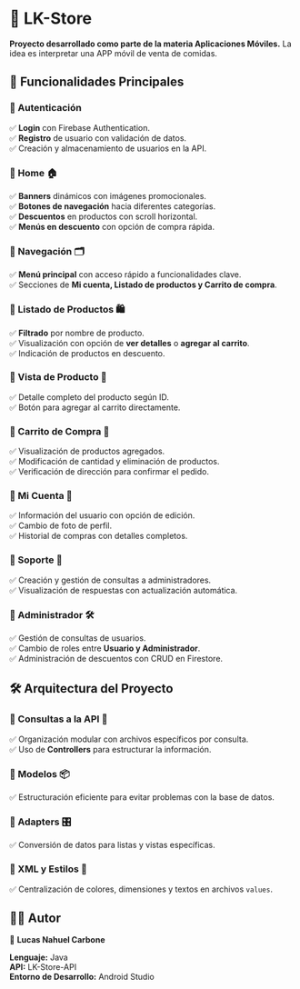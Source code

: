 # 📱 LK-Store

**Proyecto desarrollado como parte de la materia Aplicaciones Móviles.**
La idea es interpretar una APP móvil de venta de comidas.

## 🚀 Funcionalidades Principales

### 🔹 Autenticación
✅ **Login** con Firebase Authentication.  
✅ **Registro** de usuario con validación de datos.  
✅ Creación y almacenamiento de usuarios en la API.

### 🔹 Home 🏠
✅ **Banners** dinámicos con imágenes promocionales.  
✅ **Botones de navegación** hacia diferentes categorías.  
✅ **Descuentos** en productos con scroll horizontal.  
✅ **Menús en descuento** con opción de compra rápida.

### 🔹 Navegación 🗂️
✅ **Menú principal** con acceso rápido a funcionalidades clave.  
✅ Secciones de **Mi cuenta, Listado de productos y Carrito de compra**.

### 🔹 Listado de Productos 🛍️
✅ **Filtrado** por nombre de producto.  
✅ Visualización con opción de **ver detalles** o **agregar al carrito**.  
✅ Indicación de productos en descuento.

### 🔹 Vista de Producto 🔎
✅ Detalle completo del producto según ID.  
✅ Botón para agregar al carrito directamente.

### 🔹 Carrito de Compra 🛒
✅ Visualización de productos agregados.  
✅ Modificación de cantidad y eliminación de productos.  
✅ Verificación de dirección para confirmar el pedido.

### 🔹 Mi Cuenta 👤
✅ Información del usuario con opción de edición.  
✅ Cambio de foto de perfil.  
✅ Historial de compras con detalles completos.

### 🔹 Soporte 📩
✅ Creación y gestión de consultas a administradores.  
✅ Visualización de respuestas con actualización automática.

### 🔹 Administrador 🛠️
✅ Gestión de consultas de usuarios.  
✅ Cambio de roles entre **Usuario y Administrador**.  
✅ Administración de descuentos con CRUD en Firestore.

## 🛠️ Arquitectura del Proyecto

### 🔹 Consultas a la API 🔗
✅ Organización modular con archivos específicos por consulta.  
✅ Uso de **Controllers** para estructurar la información.

### 🔹 Modelos 📦
✅ Estructuración eficiente para evitar problemas con la base de datos.

### 🔹 Adapters 🎛️
✅ Conversión de datos para listas y vistas específicas.

### 🔹 XML y Estilos 🎨
✅ Centralización de colores, dimensiones y textos en archivos `values`.

## 👨‍💻 Autor
🔹 **Lucas Nahuel Carbone**

**Lenguaje:** Java  
**API:** LK-Store-API  
**Entorno de Desarrollo:** Android Studio
